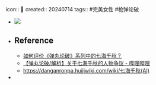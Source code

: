 icon:: 📄
created:: 20240714
tags:: #完美女性 #枪弹论破

- ![](https://huiji-thumb.huijistatic.com/danganronpa/uploads/thumb/4/43/七海千秋(AI)_Illustration.png/250px-七海千秋(AI)_Illustration.png)
- ## Reference
  - [如何评价《弹丸论破》系列中的七海千秋？](https://www.zhihu.com/question/351697585)
  - [【弹丸论破/解析】关于七海千秋的人物争议 - 哔哩哔哩](https://www.bilibili.com/read/cv15126744/)
  - https://danganronpa.huijiwiki.com/wiki/七海千秋(AI)
-